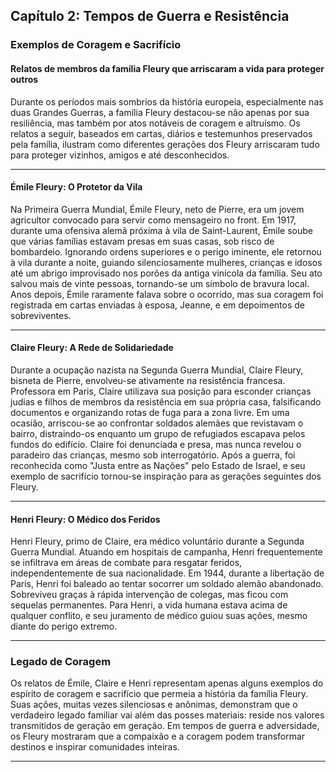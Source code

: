 
## Capítulo 2: Tempos de Guerra e Resistência

### Exemplos de Coragem e Sacrifício

#### Relatos de membros da família Fleury que arriscaram a vida para proteger outros

Durante os períodos mais sombrios da história europeia, especialmente nas duas Grandes Guerras, a família Fleury destacou-se não apenas por sua resiliência, mas também por atos notáveis de coragem e altruísmo. Os relatos a seguir, baseados em cartas, diários e testemunhos preservados pela família, ilustram como diferentes gerações dos Fleury arriscaram tudo para proteger vizinhos, amigos e até desconhecidos.

---

#### **Émile Fleury: O Protetor da Vila**

Na Primeira Guerra Mundial, Émile Fleury, neto de Pierre, era um jovem agricultor convocado para servir como mensageiro no front. Em 1917, durante uma ofensiva alemã próxima à vila de Saint-Laurent, Émile soube que várias famílias estavam presas em suas casas, sob risco de bombardeio. Ignorando ordens superiores e o perigo iminente, ele retornou à vila durante a noite, guiando silenciosamente mulheres, crianças e idosos até um abrigo improvisado nos porões da antiga vinícola da família. Seu ato salvou mais de vinte pessoas, tornando-se um símbolo de bravura local. Anos depois, Émile raramente falava sobre o ocorrido, mas sua coragem foi registrada em cartas enviadas à esposa, Jeanne, e em depoimentos de sobreviventes.

---

#### **Claire Fleury: A Rede de Solidariedade**

Durante a ocupação nazista na Segunda Guerra Mundial, Claire Fleury, bisneta de Pierre, envolveu-se ativamente na resistência francesa. Professora em Paris, Claire utilizava sua posição para esconder crianças judias e filhos de membros da resistência em sua própria casa, falsificando documentos e organizando rotas de fuga para a zona livre. Em uma ocasião, arriscou-se ao confrontar soldados alemães que revistavam o bairro, distraindo-os enquanto um grupo de refugiados escapava pelos fundos do edifício. Claire foi denunciada e presa, mas nunca revelou o paradeiro das crianças, mesmo sob interrogatório. Após a guerra, foi reconhecida como "Justa entre as Nações" pelo Estado de Israel, e seu exemplo de sacrifício tornou-se inspiração para as gerações seguintes dos Fleury.

---

#### **Henri Fleury: O Médico dos Feridos**

Henri Fleury, primo de Claire, era médico voluntário durante a Segunda Guerra Mundial. Atuando em hospitais de campanha, Henri frequentemente se infiltrava em áreas de combate para resgatar feridos, independentemente de sua nacionalidade. Em 1944, durante a libertação de Paris, Henri foi baleado ao tentar socorrer um soldado alemão abandonado. Sobreviveu graças à rápida intervenção de colegas, mas ficou com sequelas permanentes. Para Henri, a vida humana estava acima de qualquer conflito, e seu juramento de médico guiou suas ações, mesmo diante do perigo extremo.

---

### **Legado de Coragem**

Os relatos de Émile, Claire e Henri representam apenas alguns exemplos do espírito de coragem e sacrifício que permeia a história da família Fleury. Suas ações, muitas vezes silenciosas e anônimas, demonstram que o verdadeiro legado familiar vai além das posses materiais: reside nos valores transmitidos de geração em geração. Em tempos de guerra e adversidade, os Fleury mostraram que a compaixão e a coragem podem transformar destinos e inspirar comunidades inteiras.

---
```